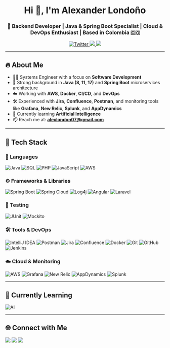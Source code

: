 <h1 align="center">Hi 👋, I'm Alexander Londoño</h1>
<h3 align="center">🚀 Backend Developer | Java & Spring Boot Specialist | Cloud & DevOps Enthusiast | Based in Colombia 🇨🇴</h3>

<p align="center">
  <a href="https://twitter.com/alexlondon07" target="_blank">
    <img src="https://img.shields.io/twitter/follow/alexlondon07?logo=twitter&style=for-the-badge" alt="Twitter" />
  </a>
  <a href="https://www.linkedin.com/in/alexanderlondono1/" target="_blank">
    <img src="https://img.shields.io/badge/-LinkedIn-blue?style=for-the-badge&logo=linkedin&logoColor=white" />
  </a>
  <a href="mailto:alexlondon07@gmail.com">
    <img src="https://img.shields.io/badge/-Email-red?style=for-the-badge&logo=gmail&logoColor=white" />
  </a>
</p>

---

## 🔥 About Me

- 👨‍💻 Systems Engineer with a focus on **Software Development**
- 🧠 Strong background in **Java (8, 11, 17)** and **Spring Boot** microservices architecture
- ☁️ Working with **AWS**, **Docker**, **CI/CD**, and **DevOps**
- 🛠️ Experienced with **Jira**, **Confluence**, **Postman**, and monitoring tools like **Grafana**, **New Relic**, **Splunk**, and **AppDynamics**
- 🌱 Currently learning **Artificial Intelligence**
- 📫 Reach me at: **alexlondon07@gmail.com**

---

## 💼 Tech Stack

### 🧠 Languages
![Java](https://img.shields.io/badge/Java-ED8B00?style=flat-square&logo=java&logoColor=white)
![SQL](https://img.shields.io/badge/SQL-4479A1?style=flat-square&logo=MySQL&logoColor=orange)
![PHP](https://img.shields.io/badge/PHP-4479A1?style=flat-square&logo=PHP&logoColor=white)
![JavaScript](https://img.shields.io/badge/JavaScript-4479A1?style=flat-square&logo=JavaScript&logoColor=yellow)
![AWS](https://img.shields.io/badge/Aws-4479A1?style=flat-square&logo=Aws&logoColor=yellow)

### ⚙️ Frameworks & Libraries
![Spring Boot](https://img.shields.io/badge/Spring_Boot-6DB33F?style=flat-square&logo=spring-boot&logoColor=white)
![Spring Cloud](https://img.shields.io/badge/Spring_Cloud-6DB33F?style=flat-square&logo=spring&logoColor=white)
![Log4j](https://img.shields.io/badge/Log4j-A80000?style=flat-square&logo=apache&logoColor=white)
![Angular](https://img.shields.io/badge/Angular-A80000?style=flat-square&logo=Angular&logoColor=red)
![Laravel](https://img.shields.io/badge/Laravel-A80000?style=flat-square&logo=Laravel&logoColor=orange)

### 🧪 Testing
![JUnit](https://img.shields.io/badge/JUnit-25A162?style=flat-square&logo=java&logoColor=white)
![Mockito](https://img.shields.io/badge/Mockito-45B6FE?style=flat-square&logo=java&logoColor=white)

### 🛠️ Tools & DevOps
![IntelliJ IDEA](https://img.shields.io/badge/IntelliJ_IDEA-000000?style=flat-square&logo=intellij-idea&logoColor=white)
![Postman](https://img.shields.io/badge/Postman-FF6C37?style=flat-square&logo=postman&logoColor=white)
![Jira](https://img.shields.io/badge/Jira-0052CC?style=flat-square&logo=jira&logoColor=white)
![Confluence](https://img.shields.io/badge/Confluence-172B4D?style=flat-square&logo=confluence&logoColor=white)
![Docker](https://img.shields.io/badge/Docker-2496ED?style=flat-square&logo=docker&logoColor=white)
![Git](https://img.shields.io/badge/Git-F05032?style=flat-square&logo=git&logoColor=white)
![GitHub](https://img.shields.io/badge/GitHub-181717?style=flat-square&logo=github&logoColor=white)
![Jenkins](https://img.shields.io/badge/Jenkins-D24939?style=flat-square&logo=jenkins&logoColor=white)

### ☁️ Cloud & Monitoring
![AWS](https://img.shields.io/badge/AWS-232F3E?style=flat-square&logo=amazon-aws&logoColor=white)
![Grafana](https://img.shields.io/badge/Grafana-F46800?style=flat-square&logo=grafana&logoColor=white)
![New Relic](https://img.shields.io/badge/New%20Relic-008C99?style=flat-square&logo=newrelic&logoColor=white)
![AppDynamics](https://img.shields.io/badge/AppDynamics-004280?style=flat-square&logo=appdynamics&logoColor=white)
![Splunk](https://img.shields.io/badge/Splunk-000000?style=flat-square&logo=splunk&logoColor=white)

---

## 🌱 Currently Learning

![AI](https://img.shields.io/badge/AI-Machine_Learning-FF6F61?style=flat-square&logo=openai&logoColor=white)

---

## 🌐 Connect with Me

<p align="left">
  <a href="https://twitter.com/alexlondon07" target="_blank"><img src="https://img.shields.io/badge/Twitter-1DA1F2?style=flat-square&logo=twitter&logoColor=white" /></a>
  <a href="https://linkedin.com/in/alexanderlondono1" target="_blank"><img src="https://img.shields.io/badge/LinkedIn-0077B5?style=flat-square&logo=linkedin&logoColor=white" /></a>
  <a href="mailto:alexlondon07@gmail.com" target="_blank"><img src="https://img.shields.io/badge/Gmail-D14836?style=flat-square&logo=gmail&logoColor=white" /></a>
</p>
